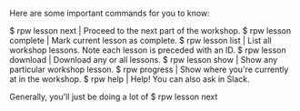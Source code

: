 Here are some important commands for you to know:

$ rpw lesson next     | Proceed to the next part of the workshop.
$ rpw lesson complete | Mark current lesson as complete.
$ rpw lesson list     | List all workshop lessons. Note each lesson is preceded with an ID.
$ rpw lesson download | Download any or all lessons.
$ rpw lesson show     | Show any particular workshop lesson.
$ rpw progress        | Show where you're currently at in the workshop.
$ rpw help            | Help! You can also ask in Slack.

Generally, you'll just be doing a lot of $ rpw lesson next